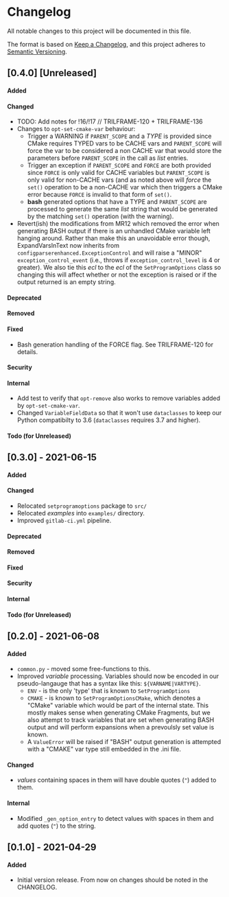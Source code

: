 Changelog
=========
All notable changes to this project will be documented in this file.

The format is based on [Keep a Changelog](https://keepachangelog.com/en/1.0.0/),
and this project adheres to [Semantic Versioning](https://semver.org/spec/v2.0.0.html).

<!--
## [X.Y.Z] - YYYY-MM-DD or [Unreleased]
#### Added
#### Changed
#### Deprecated
#### Removed
#### Fixed
#### Security
#### Internal
#### Todo (for Unreleased)
-->

## [0.4.0] <!-- YYYY-MM-DD --> [Unreleased]
#### Added
#### Changed
- TODO: Add notes for !16/!17 // TRILFRAME-120 + TRILFRAME-136
- Changes to `opt-set-cmake-var` behaviour:
  - Trigger a WARNING if `PARENT_SCOPE` and a _TYPE_ is provided since CMake
    requires TYPED vars to be CACHE vars and `PARENT_SCOPE` will force the
    var to be considered a non CACHE var that would store the parameters
    before `PARENT_SCOPE` in the call as _list_ entries.
  - Trigger an exception if `PARENT_SCOPE` and `FORCE` are both provided since
    `FORCE` is only valid for CACHE variables but `PARENT_SCOPE` is only valid
    for non-CACHE vars (and as noted above will _force_ the `set()` operation
    to be a non-CACHE var which then triggers a CMake error because `FORCE` is
    invalid to that form of `set()`.
  - **bash** generated options that have a TYPE and `PARENT_SCOPE` are processed
    to generate the same _list_ string that would be generated by the matching
    `set()` operation (with the warning).
- Revert(ish) the modifications from MR12 which removed the error when generating
  BASH output if there is an unhandled CMake variable left hanging around.
  Rather than make this an unavoidable error though, ExpandVarsInText now inherits
  from `configparserenhanced.ExceptionControl` and will raise a "MINOR"
  `exception_control_event` (i.e., throws if `exception_control_level` is 4 or greater).
  We also tie this _ecl_ to the _ecl_ of the `SetProgramOptions` class so changing this
  will affect whether or not the exception is raised or if the output returned is an
  empty string.
#### Deprecated
#### Removed
#### Fixed
- Bash generation handling of the FORCE flag. See TRILFRAME-120 for details.
#### Security
#### Internal
- Add test to verify that `opt-remove` also works to remove variables added
  by `opt-set-cmake-var`.
- Changed `VariableFieldData` so that it won't use `dataclasses` to keep our
  Python compatibilty to 3.6 (`dataclasses` requires 3.7 and higher).
#### Todo (for Unreleased)


## [0.3.0] - 2021-06-15
#### Added
#### Changed
- Relocated `setprogramoptions` package to `src/`
- Relocated _examples_ into `examples/` directory.
- Improved `gitlab-ci.yml` pipeline.
#### Deprecated
#### Removed
#### Fixed
#### Security
#### Internal
#### Todo (for Unreleased)



## [0.2.0] - 2021-06-08
#### Added
- `common.py` - moved some free-functions to this.
- Improved *variable* processing. Variables should now be encoded in our pseudo-langauge
  that has a syntax like this: `${VARNAME|VARTYPE}`.
  - `ENV` - is the only 'type' that is known to `SetProgramOptions`
  - `CMAKE` - is known to `SetProgramOptionsCMake`, which denotes a "CMake" variable
    which would be part of the internal state. This mostly makes sense when generating
    CMake Fragments, but we also attempt to track variables that are set when generating
    BASH output and will perform expansions when a prevoulsly set value is known.
  - A `ValueError` will be raised if "BASH" output generation is attempted with a "CMAKE"
    var type still embedded in the .ini file.
#### Changed
- _values_ containing spaces in them will have double quotes (`"`) added to them.
#### Internal
- Modified `_gen_option_entry` to detect values with spaces in them and add quotes (`"`) to the string.



## [0.1.0] - 2021-04-29
#### Added
- Initial version release. From now on changes should be noted in the
  CHANGELOG.
